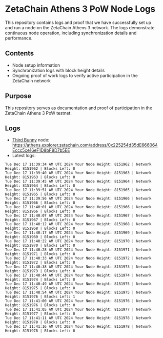 # ZetaChain Athens 3 PoW Node Logs
This repository contains logs and proof that we have successfully set up and run a node on the ZetaChain Athens 3 network. The logs demonstrate continuous node operation, including synchronization details and performance.

## Contents
- Node setup information
- Synchronization logs with block height details
- Ongoing proof of work logs to verify active participation in the ZetaChain network

## Purpose
This repository serves as documentation and proof of participation in the ZetaChain Athens 3 PoW testnet.

## Logs

- [Third Bunny](https://thirdbunny.xyz/) node: https://athens.explorer.zetachain.com/address/0x225254d35dE666064Eccc5ce16eF1D8bF8D7b5EE
- Latest logs:
```
Tue Dec 17 11:39:34 AM UTC 2024 Your Node Height: 8151962 | Network Height: 8151962 | Blocks Left: 0
Tue Dec 17 11:39:40 AM UTC 2024 Your Node Height: 8151963 | Network Height: 8151963 | Blocks Left: 0
Tue Dec 17 11:39:45 AM UTC 2024 Your Node Height: 8151964 | Network Height: 8151964 | Blocks Left: 0
Tue Dec 17 11:39:51 AM UTC 2024 Your Node Height: 8151965 | Network Height: 8151965 | Blocks Left: 0
Tue Dec 17 11:39:56 AM UTC 2024 Your Node Height: 8151966 | Network Height: 8151966 | Blocks Left: 0
Tue Dec 17 11:40:01 AM UTC 2024 Your Node Height: 8151966 | Network Height: 8151966 | Blocks Left: 0
Tue Dec 17 11:40:07 AM UTC 2024 Your Node Height: 8151967 | Network Height: 8151967 | Blocks Left: 0
Tue Dec 17 11:40:12 AM UTC 2024 Your Node Height: 8151968 | Network Height: 8151968 | Blocks Left: 0
Tue Dec 17 11:40:17 AM UTC 2024 Your Node Height: 8151969 | Network Height: 8151969 | Blocks Left: 0
Tue Dec 17 11:40:22 AM UTC 2024 Your Node Height: 8151970 | Network Height: 8151970 | Blocks Left: 0
Tue Dec 17 11:40:28 AM UTC 2024 Your Node Height: 8151971 | Network Height: 8151971 | Blocks Left: 0
Tue Dec 17 11:40:33 AM UTC 2024 Your Node Height: 8151972 | Network Height: 8151972 | Blocks Left: 0
Tue Dec 17 11:40:38 AM UTC 2024 Your Node Height: 8151973 | Network Height: 8151973 | Blocks Left: 0
Tue Dec 17 11:40:44 AM UTC 2024 Your Node Height: 8151974 | Network Height: 8151974 | Blocks Left: 0
Tue Dec 17 11:40:49 AM UTC 2024 Your Node Height: 8151975 | Network Height: 8151975 | Blocks Left: 0
Tue Dec 17 11:40:54 AM UTC 2024 Your Node Height: 8151975 | Network Height: 8151976 | Blocks Left: 1
Tue Dec 17 11:41:00 AM UTC 2024 Your Node Height: 8151976 | Network Height: 8151976 | Blocks Left: 0
Tue Dec 17 11:41:05 AM UTC 2024 Your Node Height: 8151977 | Network Height: 8151977 | Blocks Left: 0
Tue Dec 17 11:41:11 AM UTC 2024 Your Node Height: 8151978 | Network Height: 8151978 | Blocks Left: 0
Tue Dec 17 11:41:16 AM UTC 2024 Your Node Height: 8151978 | Network Height: 8151978 | Blocks Left: 0
```
